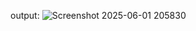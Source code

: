 output:
![Screenshot 2025-06-01 205830](https://github.com/user-attachments/assets/4af35536-deb5-4e76-b141-78c67de093b4)
